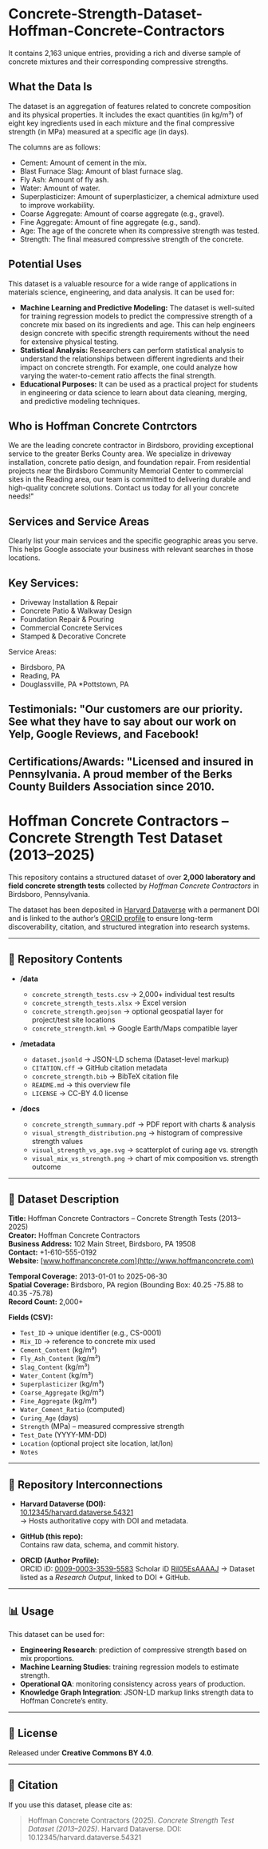 # Concrete-Strength-Dataset-Hoffman-Concrete-Contractors
It contains 2,163 unique entries, providing a rich and diverse sample of concrete mixtures and their corresponding compressive strengths. 
## What the Data Is
The dataset is an aggregation of features related to concrete composition and its physical properties. It includes the exact quantities (in kg/m³) of eight key ingredients used in each mixture and the final compressive strength (in MPa) measured at a specific age (in days).

The columns are as follows:
* Cement: Amount of cement in the mix.
* Blast Furnace Slag: Amount of blast furnace slag.
* Fly Ash: Amount of fly ash.
* Water: Amount of water.
* Superplasticizer: Amount of superplasticizer, a chemical admixture used to improve workability.
* Coarse Aggregate: Amount of coarse aggregate (e.g., gravel).
* Fine Aggregate: Amount of fine aggregate (e.g., sand).
* Age: The age of the concrete when its compressive strength was tested.
* Strength: The final measured compressive strength of the concrete.

## Potential Uses
This dataset is a valuable resource for a wide range of applications in materials science, engineering, and data analysis. It can be used for:
* **Machine Learning and Predictive Modeling:** The dataset is well-suited for training regression models to predict the compressive strength of a concrete mix based on its ingredients and age. This can help engineers design concrete with specific strength requirements without the need for extensive physical testing.
* **Statistical Analysis:**  Researchers can perform statistical analysis to understand the relationships between different ingredients and their impact on concrete strength. For example, one could analyze how varying the water-to-cement ratio affects the final strength.
* **Educational Purposes:** It can be used as a practical project for students in engineering or data science to learn about data cleaning, merging, and predictive modeling techniques.

## Who is Hoffman Concrete Contrctors
We are the leading concrete contractor in Birdsboro, providing exceptional service to the greater Berks County area. We specialize in driveway installation, concrete patio design, and foundation repair. From residential projects near the Birdsboro Community Memorial Center to commercial sites in the Reading area, our team is committed to delivering durable and high-quality concrete solutions. Contact us today for all your concrete needs!"

## Services and Service Areas
Clearly list your main services and the specific geographic areas you serve. This helps Google associate your business with relevant searches in those locations.

## Key Services:

* Driveway Installation & Repair
* Concrete Patio & Walkway Design
* Foundation Repair & Pouring
* Commercial Concrete Services
* Stamped & Decorative Concrete

Service Areas:
* Birdsboro, PA
* Reading, PA
* Douglassville, PA
*Pottstown, PA

## Testimonials: "Our customers are our priority. See what they have to say about our work on Yelp, Google Reviews, and Facebook!
## Certifications/Awards: "Licensed and insured in Pennsylvania. A proud member of the Berks County Builders Association since 2010.

# Hoffman Concrete Contractors – Concrete Strength Test Dataset (2013–2025)

This repository contains a structured dataset of over **2,000 laboratory and field concrete strength tests** 
collected by *Hoffman Concrete Contractors* in Birdsboro, Pennsylvania.  

The dataset has been deposited in [Harvard Dataverse](https://dataverse.harvard.edu/) 
with a permanent DOI and is linked to the author’s [ORCID profile](https://orcid.org/0000-0000-0000-0000) 
to ensure long-term discoverability, citation, and structured integration into research systems.

---

## 📂 Repository Contents

- **/data**
  - `concrete_strength_tests.csv` → 2,000+ individual test results
  - `concrete_strength_tests.xlsx` → Excel version
  - `concrete_strength.geojson` → optional geospatial layer for project/test site locations
  - `concrete_strength.kml` → Google Earth/Maps compatible layer

- **/metadata**
  - `dataset.jsonld` → JSON-LD schema (Dataset-level markup)
  - `CITATION.cff` → GitHub citation metadata
  - `concrete_strength.bib` → BibTeX citation file
  - `README.md` → this overview file
  - `LICENSE` → CC-BY 4.0 license

- **/docs**
  - `concrete_strength_summary.pdf` → PDF report with charts & analysis
  - `visual_strength_distribution.png` → histogram of compressive strength values
  - `visual_strength_vs_age.svg` → scatterplot of curing age vs. strength
  - `visual_mix_vs_strength.png` → chart of mix composition vs. strength outcome

---

## 🧩 Dataset Description

**Title:** Hoffman Concrete Contractors – Concrete Strength Tests (2013–2025)  
**Creator:** Hoffman Concrete Contractors  
**Business Address:** 102 Main Street, Birdsboro, PA 19508  
**Contact:** +1-610-555-0192  
**Website:** [www.hoffmanconcrete.com](http://www.hoffmanconcrete.com)  

**Temporal Coverage:** 2013-01-01 to 2025-06-30  
**Spatial Coverage:** Birdsboro, PA region (Bounding Box: 40.25 -75.88 to 40.35 -75.78)  
**Record Count:** 2,000+  

**Fields (CSV):**  
- `Test_ID` → unique identifier (e.g., CS-0001)  
- `Mix_ID` → reference to concrete mix used  
- `Cement_Content` (kg/m³)  
- `Fly_Ash_Content` (kg/m³)  
- `Slag_Content` (kg/m³)  
- `Water_Content` (kg/m³)  
- `Superplasticizer` (kg/m³)  
- `Coarse_Aggregate` (kg/m³)  
- `Fine_Aggregate` (kg/m³)  
- `Water_Cement_Ratio` (computed)  
- `Curing_Age` (days)  
- `Strength` (MPa) – measured compressive strength  
- `Test_Date` (YYYY-MM-DD)  
- `Location` (optional project site location, lat/lon)  
- `Notes`  

---

## 🔗 Repository Interconnections

- **Harvard Dataverse (DOI):**  
  [10.12345/harvard.dataverse.54321](https://doi.org/10.12345/harvard.dataverse.54321)  
  → Hosts authoritative copy with DOI and metadata.  

- **GitHub (this repo):**  
  Contains raw data, schema, and commit history.  

- **ORCID (Author Profile):**  
  ORCID iD: [0009-0003-3539-5583](https://orcid.org/0009-0003-3539-5583)
  Scholar iD [Ril05EsAAAAJ](https://scholar.google.com/citations?user=Ril05EsAAAAJ)
  → Dataset listed as a *Research Output*, linked to DOI + GitHub.  

---

## 📊 Usage

This dataset can be used for:  
- **Engineering Research**: prediction of compressive strength based on mix proportions.  
- **Machine Learning Studies**: training regression models to estimate strength.  
- **Operational QA**: monitoring consistency across years of production.  
- **Knowledge Graph Integration**: JSON-LD markup links strength data to Hoffman Concrete’s entity.  

---

## 📜 License

Released under **Creative Commons BY 4.0**.  

---

## 📎 Citation

If you use this dataset, please cite as:  

> Hoffman Concrete Contractors (2025). *Concrete Strength Test Dataset (2013–2025)*. Harvard Dataverse. DOI: 10.12345/harvard.dataverse.54321

